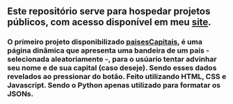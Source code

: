 ## Este repositório serve para hospedar projetos públicos, com acesso disponível em meu [site](https://guilhermegiusti.com/dev/).
### O primeiro projeto disponibilizado [paisesCapitais](/jogos/paisesCapitais/), é uma página dinâmica que apresenta uma bandeira de um país - selecionada aleatoriamente -, para o usúario tentar advinhar seu nome e de sua capital (caso deseje). Sendo esses dados revelados ao pressionar do botão. Feito utilizando HTML, CSS e Javascript. Sendo o Python apenas utilizado para formatar os JSONs.

